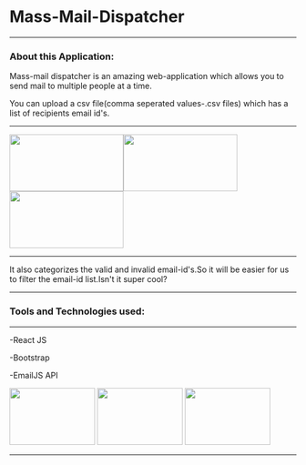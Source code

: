 #  **Mass-Mail-Dispatcher**

---
### **About this Application:**

Mass-mail dispatcher is an amazing web-application which allows you to send mail to multiple people at a time.

You can upload a csv file(comma seperated values-.csv files) which has a list of recipients email id's.

---


<img width="200"  height="100" src="./mail1.jpg"/><img width="200"  height="100" src="./mail2.webp"><img width="200"  height="100" src="./mail3.png">

---


It also categorizes the valid and invalid email-id's.So it will be easier for us to filter the email-id list.Isn't it super cool?

---

### **Tools and Technologies used:**

---

  -React JS

 -Bootstrap

 -EmailJS API



<img width="150"  height="100" src="./react.png">
<img width="150"  height="100" src="./emailjs.jpg">
<img width="150"  height="100" src="./bootstrap.png">

---

